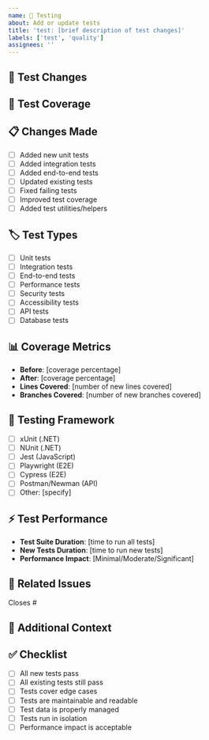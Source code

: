```yaml
---
name: 🧪 Testing
about: Add or update tests
title: 'test: [brief description of test changes]'
labels: ['test', 'quality']
assignees: ''
---
```


## 🧪 Test Changes
<!-- Describe what tests were added, updated, or improved -->

## 🎯 Test Coverage
<!-- What functionality is being tested? -->

## 📋 Changes Made
<!-- List the main test changes in this PR -->
- [ ] Added new unit tests
- [ ] Added integration tests
- [ ] Added end-to-end tests
- [ ] Updated existing tests
- [ ] Fixed failing tests
- [ ] Improved test coverage
- [ ] Added test utilities/helpers

## 🏷️ Test Types
<!-- Check all that apply -->
- [ ] Unit tests
- [ ] Integration tests
- [ ] End-to-end tests
- [ ] Performance tests
- [ ] Security tests
- [ ] Accessibility tests
- [ ] API tests
- [ ] Database tests

## 📊 Coverage Metrics
<!-- Test coverage information -->
- **Before**: [coverage percentage]
- **After**: [coverage percentage]
- **Lines Covered**: [number of new lines covered]
- **Branches Covered**: [number of new branches covered]

## 🔧 Testing Framework
<!-- Which testing tools/frameworks are used? -->
- [ ] xUnit (.NET)
- [ ] NUnit (.NET)
- [ ] Jest (JavaScript)
- [ ] Playwright (E2E)
- [ ] Cypress (E2E)
- [ ] Postman/Newman (API)
- [ ] Other: [specify]

## ⚡ Test Performance
<!-- Test execution performance -->
- **Test Suite Duration**: [time to run all tests]
- **New Tests Duration**: [time to run new tests]
- **Performance Impact**: [Minimal/Moderate/Significant]

## 🔗 Related Issues
<!-- Link to any related issues -->
Closes #

## 📝 Additional Context
<!-- Any additional context about the testing approach -->

## ✅ Checklist
- [ ] All new tests pass
- [ ] All existing tests still pass
- [ ] Tests cover edge cases
- [ ] Tests are maintainable and readable
- [ ] Test data is properly managed
- [ ] Tests run in isolation
- [ ] Performance impact is acceptable
